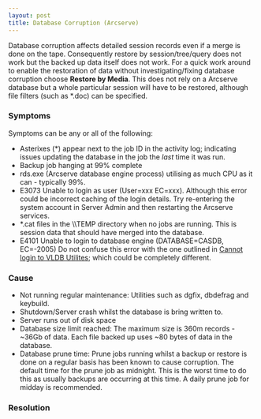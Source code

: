 ```yaml
---
layout: post 
title: Database Corruption (Arcserve)
---
```


Database corruption affects detailed session records even if a merge is
done on the tape. Consequently restore by session/tree/query does not
work but the backed up data itself does not work. For a quick work
around to enable the restoration of data without investigating/fixing
database corruption choose **Restore by Media**. This does not rely on a
Arcserve database but a whole particular session will have to be
restored, although file filters (such as \*.doc) can be specified.

### Symptoms

Symptoms can be any or all of the following:

-   Asterixes (\*) appear next to the job ID in the activity log;
    indicating issues updating the database in the job the *last* time
    it was run.
-   Backup job hanging at 99% complete
-   rds.exe (Arcserve database engine process) utilising as much CPU as
    it can - typically 99%.
-   E3073 Unable to login as user (User=xxx EC=xxx). Although this error
    could be incorrect caching of the login details. Try re-entering the
    system account in Server Admin and then restarting the Arcserve
    services.
-   \*.cat files in the <Arcserve dir>\\\\TEMP directory when no jobs
    are running. This is session data that should have merged into the
    database.
-   E4101 Unable to login to database engine (DATABASE=CASDB, EC=-2005)
    Do not confuse this error with the one outlined in [Cannot login to
    VLDB Utilites](Cannot_run_VLDB_Utilities_(Arcserve) "wikilink");
    which could be completely different.

### Cause

-   Not running regular maintenance: Utilities such as dgfix, dbdefrag
    and keybuild.
-   Shutdown/Server crash whilst the database is bring written to.
-   Server runs out of disk space
-   Database size limit reached: The maximum size is 360m records -
    \~36Gb of data. Each file backed up uses \~80 bytes of data in the
    database.
-   Database prune time: Prune jobs running whilst a backup or restore
    is done on a regular basis has been known to cause corruption. The
    default time for the prune job as midnight. This is the worst time
    to do this as usually backups are occurring at this time. A daily
    prune job for midday is recommended.

### Resolution

<not finished>
